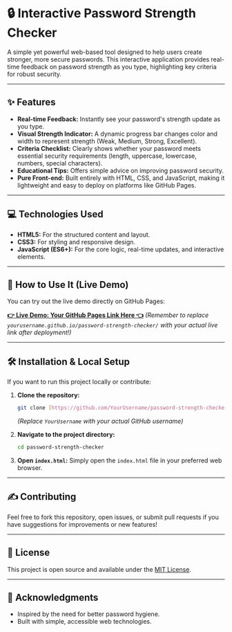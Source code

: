# 🔒 Interactive Password Strength Checker

A simple yet powerful web-based tool designed to help users create stronger, more secure passwords. This interactive application provides real-time feedback on password strength as you type, highlighting key criteria for robust security.

---

## ✨ Features

* **Real-time Feedback:** Instantly see your password's strength update as you type.
* **Visual Strength Indicator:** A dynamic progress bar changes color and width to represent strength (Weak, Medium, Strong, Excellent).
* **Criteria Checklist:** Clearly shows whether your password meets essential security requirements (length, uppercase, lowercase, numbers, special characters).
* **Educational Tips:** Offers simple advice on improving password security.
* **Pure Front-end:** Built entirely with HTML, CSS, and JavaScript, making it lightweight and easy to deploy on platforms like GitHub Pages.

---

## 💻 Technologies Used

* **HTML5:** For the structured content and layout.
* **CSS3:** For styling and responsive design.
* **JavaScript (ES6+):** For the core logic, real-time updates, and interactive elements.

---

## 🚀 How to Use It (Live Demo)

You can try out the live demo directly on GitHub Pages:

[**👉 Live Demo: Your GitHub Pages Link Here 👈**](https://ai-r00t.github.io/PasswordStrengthChecker/)
*(Remember to replace `yourusername.github.io/password-strength-checker/` with your actual live link after deployment!)*

---

## 🛠️ Installation & Local Setup

If you want to run this project locally or contribute:

1.  **Clone the repository:**
    ```bash
    git clone [https://github.com/YourUsername/password-strength-checker.git](https://github.com/YourUsername/password-strength-checker.git)
    ```
    *(Replace `YourUsername` with your actual GitHub username)*

2.  **Navigate to the project directory:**
    ```bash
    cd password-strength-checker
    ```

3.  **Open `index.html`:**
    Simply open the `index.html` file in your preferred web browser.

---

## ✍️ Contributing

Feel free to fork this repository, open issues, or submit pull requests if you have suggestions for improvements or new features!

---

## 📄 License

This project is open source and available under the [MIT License](https://opensource.org/licenses/MIT).

---

## 🙏 Acknowledgments

* Inspired by the need for better password hygiene.
* Built with simple, accessible web technologies.
